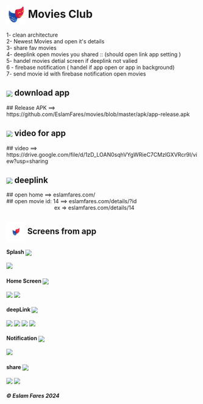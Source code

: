 <h1> <img align="center" height="50" src="https://raw.githubusercontent.com/EslamFares/movies/master/assets/icons/icon.png"> Movies Club</h1>

 

1- clean architecture<br>
2- Newest Movies and open it's details<br>
3- share fav movies<br>
4- deeplink open movies you shared :: (should open link app setting )<br>
5- handel movies detial screen if deeplink not valied<br>
6 - firebase notification ( handel if app open or app in background)<br>
7- send movie id with firebase notification open movies <br>

<h2> <img align="center" height="20" src="https://cdn-icons-png.flaticon.com/512/189/189249.png"> download app
</h2>
## Release APK ==> https://github.com/EslamFares/movies/blob/master/apk/app-release.apk

<h2> <img align="center" height="20" src="https://cdn-icons-png.flaticon.com/256/777/777242.png"> video for app
</h2>
## video ==> https://drive.google.com/file/d/1zD_LOAN0sqhVYgWRieC7CMzlGXVRcr9I/view?usp=sharing

<h2> <img align="center" height="20" src="https://w7.pngwing.com/pngs/457/165/png-transparent-computer-icons-hyperlink-link-miscellaneous-blue-text-thumbnail.png"> deeplink
</h2>
 ## open home ==> eslamfares.com/
 <br>
 ## open movie id: 14 ==> eslamfares.com/details/?id
 <br>
 &emsp; &emsp; &emsp; &emsp; &emsp; &emsp; &emsp; 
 ex =>  eslamfares.com/details/14



<h2> <img align="center" height="50" src="https://github.com/EslamFares/movies/blob/master/assets/icons/icon_12.png?raw=true"> Screens from app</h2>

<h4>Splash <img align="center" height="20" src="https://files.softicons.com/download/web-icons/flat-style-icons-by-flaticonmaker/png/256x256/loading.png"></h4>
<p float="left">
<p float="left">
  <img src="https://i.ibb.co/Csc3hy1/1.png" width="80" />




<h4>Home Screen  <img align="center" height="20" src="https://w7.pngwing.com/pngs/848/762/png-transparent-computer-icons-home-house-home-angle-building-rectangle-thumbnail.png"></h4>

<p float="left">
   <img src="https://i.ibb.co/9GYWxCj/2.png" width="80" />
   <img src="https://i.ibb.co/h1Vv9Vg/3.png" width="80" />
</p>
<h4>deepLink <img align="center" height="20" src="https://w7.pngwing.com/pngs/457/165/png-transparent-computer-icons-hyperlink-link-miscellaneous-blue-text-thumbnail.png"></h4>

<p float="left">
  <img src="https://i.ibb.co/Bc4S4zx/4.png" width="80" />
  <img src="https://i.ibb.co/r298KRy/5.png" width="80" />
  <img src="https://i.ibb.co/kSfs5p2/6.png" width="80" />
  <img src="https://i.ibb.co/P5NYGyv/7.png" width="80" />


</p>
<h4>Notification <img align="center" height="20" src="https://cdn-icons-png.flaticon.com/512/1827/1827301.png"></h4>
<p float="left">
  <img src="https://i.ibb.co/86N9VXG/8.png" width="80" />
</p>

</p>
<h4>share <img align="center" height="20" src="https://png.pngtree.com/png-clipart/20221115/ourmid/pngtree-share-icon-button-png-image_6454552.png"></h4>
<p float="left">
  <img src=https://i.ibb.co/Bgdtb7Z/9.png" width="80" />
  <img src="https://i.ibb.co/LzbLzk2/10.png" width="80" />
</p>

<h5> ©️ Eslam Fares 2024</h5>